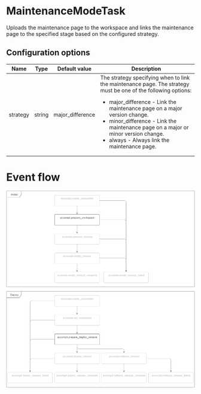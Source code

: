 # MaintenanceModeTask

Uploads the maintenance page to the workspace and links the maintenance page to the specified stage based on the configured strategy.

## Configuration options

| Name | Type | Default value | Description |
|------|------|---------------|-------------|
| strategy | string | major_difference | The strategy specifying when to link the maintenance page. The strategy must be one of the following options:<ul><li>major_difference - Link the maintenance page on a major version change.</li><li>minor_difference - Link the maintenance page on a major or minor version change.</li><li>always - Always link the maintenance page.</li></ul> |

# Event flow
![Flowchart with highlighted events MaintenanceModeTask is listening to](../images/event-flows/MaintenanceModeTask.png)
